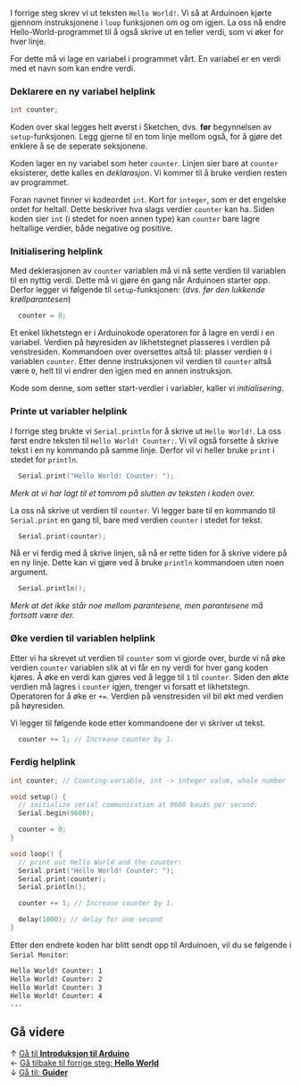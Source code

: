 I forrige steg skrev vi ut teksten `Hello World!`. Vi så at Arduinoen kjørte gjennom instruksjonene i `loop` funksjonen om og om igjen. La oss nå endre Hello-World-programmet til å også skrive ut en teller verdi, som vi øker for hver linje.

For dette må vi lage en variabel i programmet vårt. En variabel er en verdi med et navn som kan endre verdi.

### Deklarere en ny variabel helplink

``` cpp
int counter;
```

Koden over skal legges helt øverst i Sketchen, dvs. **før** begynnelsen av `setup`-funksjonen. Legg gjerne til en tom linje mellom også, for å gjøre det enklere å se de seperate seksjonene.

Koden lager en ny variabel som heter `counter`. Linjen sier bare at `counter` eksisterer, dette kalles en *deklarasjon*. Vi kommer til å bruke verdien resten av programmet.

Foran navnet finner vi kodeordet `int`. Kort for `integer`, som er det engelske ordet for heltall. Dette beskriver hva slags verdier `counter` kan ha. Siden koden sier `int` (i stedet for noen annen type) kan `counter` bare lagre heltallige verdier, både negative og positive.

### Initialisering helplink

Med deklerasjonen av `counter` variablen må vi nå sette verdien til variablen til en nyttig verdi. Dette må vi gjøre én gang når Arduinoen starter opp. Derfor legger vi følgende til `setup`-funksjonen: (*dvs. før den lukkende krøllparantesen*)

``` cpp
  counter = 0;
```

Et enkel likhetstegn er i Arduinokode operatoren for å lagre en verdi i en variabel. Verdien på høyresiden av likhetstegnet plasseres i verdien på venstresiden. Kommandoen over oversettes altså til: plasser verdien `0` i variablen `counter`. Etter denne instruksjonen vil verdien til `counter` altså være `0`, helt til vi endrer den igjen med en annen instruksjon.

Kode som denne, som setter start-verdier i variabler, kaller vi *initialisering*.

### Printe ut variabler helplink

I forrige steg brukte vi `Serial.println` for å skrive ut `Hello World!`. La oss først endre teksten til `Hello World! Counter:`. Vi vil også forsette å skrive tekst i en ny kommando på samme linje. Derfor vil vi heller bruke `print` i stedet for `println`.

``` cpp
  Serial.print("Hello World! Counter: ");
```

*Merk at vi har lagt til et tomrom på slutten av teksten i koden over.*

La oss nå skrive ut verdien til `counter`. Vi legger bare til en kommando til `Serial.print` en gang til, bare med verdien `counter` i stedet for tekst.

``` cpp
  Serial.print(counter);
```

Nå er vi ferdig med å skrive linjen, så nå er rette tiden for å skrive videre på en ny linje. Dette kan vi gjøre ved å bruke `println` kommandoen uten noen argument.

``` cpp
  Serial.println();
```

*Merk at det ikke står noe mellom parantesene, men parantesene må fortsatt være der.*

### Øke verdien til variablen helplink

Etter vi ha skrevet ut verdien til `counter` som vi gjorde over, burde vi nå øke verdien `counter` variablen slik at vi får en ny verdi for hver gang koden kjøres. Å øke en verdi kan gjøres ved å legge til `1` til `counter`. Siden den økte verdien må lagres i `counter` igjen, trenger vi forsatt et likhetstegn.  
Operatoren for å øke er `+=`. Verdien på venstresiden vil bil økt med verdien på høyresiden.

Vi legger til følgende kode etter kommandoene der vi skriver ut tekst.

``` cpp
  counter += 1; // Increase counter by 1.
```

### Ferdig helplink

``` cpp
int counter; // Counting-variable, int -> integer value, whole number

void setup() {
  // initialize serial communication at 9600 bauds per second:
  Serial.begin(9600);

  counter = 0;
}

void loop() {
  // print out Hello World and the counter:
  Serial.print("Hello World! Counter: ");
  Serial.print(counter);
  Serial.println();

  counter += 1; // Increase counter by 1.

  delay(1000); // delay for one second
}
```

Etter den endrete koden har blitt sendt opp til Arduinoen, vil du se følgende i `Serial Monitor`:

``` txt
Hello World! Counter: 1
Hello World! Counter: 2
Hello World! Counter: 3
Hello World! Counter: 4
...
```

## Gå videre

&uarr; [Gå til **Introduksjon til Arduino**][intro-prog-home]  
&larr; [Gå tilbake til forrige steg: **Hello World**][hello-world]  
&darr; [Gå til: **Guider**][guides]  

[intro-prog-home]: Introduksjon-til-Arduino-programmering
[hello-world]: Arduino-varianten-av-Hello-World
[guides]: airbit-Guider
